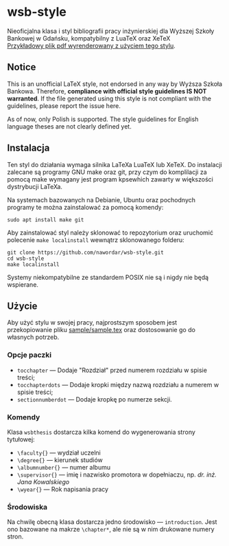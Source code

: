 # wsb-style
Nieoficjalna klasa i styl bibliografii pracy inżynierskiej dla Wyższej Szkoły Bankowej w Gdańsku, kompatybilny z LuaTeX oraz XeTeX\
[Przykładowy plik pdf wyrenderowany z użyciem tego stylu](https://github.com/nawordar/wsb-style/blob/master/sample/sample.pdf).

## Notice
This is an unofficial LaTeX style, not endorsed in any way by Wyższa Szkoła Bankowa.
Therefore, **compliance with official style guidelines IS NOT warranted**.
If the file generated using this style is not compliant with the guidelines, please report the issue here.

As of now, only Polish is supported. The style guidelines for English language theses are not clearly defined yet.

## Instalacja
Ten styl do działania wymaga silnika LaTeXa LuaTeX lub XeTeX.
Do instalacji zalecane są programy GNU make oraz git, przy czym do komplilacji za pomocą make wymagany jest program kpsewhich zawarty w większości dystrybucji LaTeXa.

Na systemach bazowanych na Debianie, Ubuntu oraz pochodnych programy te można zainstalować za pomocą komendy:
```shell
sudo apt install make git
```

Aby zainstalować styl należy sklonować to repozytorium oraz uruchomić polecenie `make localinstall` wewnątrz sklonowanego folderu:
```shell
git clone https://github.com/nawordar/wsb-style.git
cd wsb-style
make localinstall
```

Systemy niekompatybilne ze standardem POSIX nie są i nigdy nie będą wspierane.

## Użycie
Aby użyć stylu w swojej pracy, najprostszym sposobem jest przekopiowanie pliku [sample/sample.tex](https://github.com/nawordar/wsb-style/blob/master/sample/sample.tex) oraz dostosowanie go do własnych potrzeb.

### Opcje paczki
- `tocchapter` — Dodaje "Rozdział" przed numerem rozdziału w spisie treści;
- `tocchapterdots` — Dodaje kropki między nazwą rozdziału a numerem w spisie treści;
- `sectionnumberdot` — Dodaje kropkę po numerze sekcji.

### Komendy
Klasa `wsbthesis` dostarcza kilka komend do wygenerowania strony tytułowej:
- `\faculty{}` — wydział uczelni
- `\degree{}` — kierunek studiów
- `\albumnumber{}` — numer albumu
- `\supervisor{}` — imię i nazwisko promotora w dopełniaczu, np. _dr. inż. Jana Kowalskiego_
- `\wyear{}` — Rok napisania pracy

### Środowiska
Na chwilę obecną klasa dostarcza jedno środowisko — `introduction`. Jest ono
bazowane na makrze `\chapter*`, ale nie są w nim drukowane numery stron.
